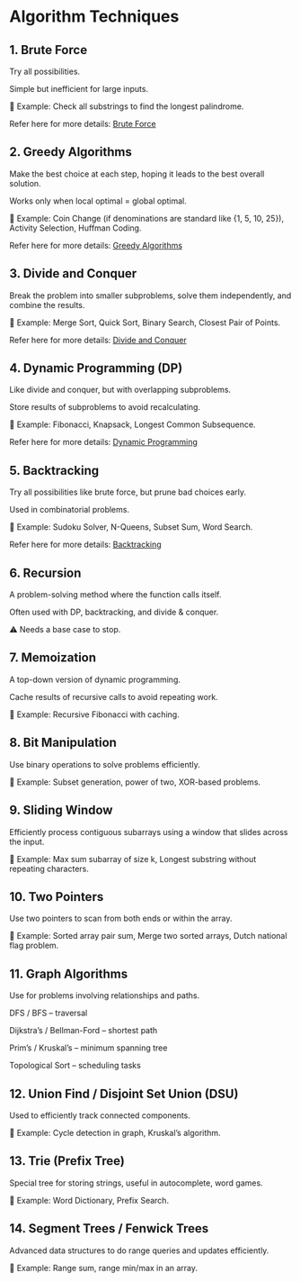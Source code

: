 # Algorithm Techniques

## 1. Brute Force

Try all possibilities.

Simple but inefficient for large inputs.

📌 Example: Check all substrings to find the longest palindrome.

Refer here for more details: [Brute Force](src/main/java/com/algo/bruteForce/README.md)

## 2. Greedy Algorithms

Make the best choice at each step, hoping it leads to the best overall solution.

Works only when local optimal = global optimal.

📌 Example: Coin Change (if denominations are standard like {1, 5, 10, 25}), Activity Selection, Huffman Coding.

Refer here for more details: [Greedy Algorithms](src/main/java/com/algo/greedy/README.md)

## 3. Divide and Conquer

Break the problem into smaller subproblems, solve them independently, and combine the results.

📌 Example: Merge Sort, Quick Sort, Binary Search, Closest Pair of Points.

Refer here for more details: [Divide and Conquer](src/main/java/com/algo/divideNConquer/README.md)

## 4. Dynamic Programming (DP)

Like divide and conquer, but with overlapping subproblems.

Store results of subproblems to avoid recalculating.

📌 Example: Fibonacci, Knapsack, Longest Common Subsequence.

Refer here for more details: [Dynamic Programming](src/main/java/com/algo/dynamicProgramming/README.md)

## 5. Backtracking

Try all possibilities like brute force, but prune bad choices early.

Used in combinatorial problems.

📌 Example: Sudoku Solver, N-Queens, Subset Sum, Word Search.

Refer here for more details: [Backtracking](src/main/java/com/algo/backtracking/README.md)

## 6. Recursion

A problem-solving method where the function calls itself.

Often used with DP, backtracking, and divide & conquer.

⚠️ Needs a base case to stop.

## 7. Memoization

A top-down version of dynamic programming.

Cache results of recursive calls to avoid repeating work.

📌 Example: Recursive Fibonacci with caching.

## 8. Bit Manipulation

Use binary operations to solve problems efficiently.

📌 Example: Subset generation, power of two, XOR-based problems.

## 9. Sliding Window
Efficiently process contiguous subarrays using a window that slides across the input.

📌 Example: Max sum subarray of size k, Longest substring without repeating characters.

## 10. Two Pointers
Use two pointers to scan from both ends or within the array.

📌 Example: Sorted array pair sum, Merge two sorted arrays, Dutch national flag problem.

## 11. Graph Algorithms
Use for problems involving relationships and paths.

DFS / BFS – traversal

Dijkstra’s / Bellman-Ford – shortest path

Prim’s / Kruskal’s – minimum spanning tree

Topological Sort – scheduling tasks

## 12. Union Find / Disjoint Set Union (DSU)
Used to efficiently track connected components.

📌 Example: Cycle detection in graph, Kruskal’s algorithm.

## 13. Trie (Prefix Tree)
Special tree for storing strings, useful in autocomplete, word games.

📌 Example: Word Dictionary, Prefix Search.

## 14. Segment Trees / Fenwick Trees
Advanced data structures to do range queries and updates efficiently.

📌 Example: Range sum, range min/max in an array.
